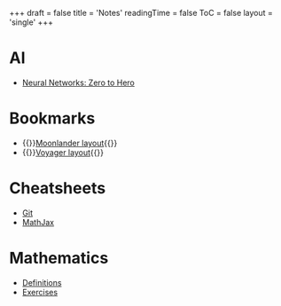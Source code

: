 +++
draft = false
title = 'Notes'
readingTime = false
ToC = false
layout = 'single'
+++

# AI
- [Neural Networks: Zero to Hero](./ai/neural_networks_zero_to_hero)

# Bookmarks
- {{<rawhtml>}}<a href="https://configure.zsa.io/moonlander/layouts/z4e5a/latest/0" target="_blank">Moonlander layout</a>{{</rawhtml>}}
- {{<rawhtml>}}<a href="https://configure.zsa.io/voyager/layouts/xmZjx/latest/0" target="_blank">Voyager layout</a>{{</rawhtml>}}

# Cheatsheets
- [Git](./cheatsheets/git.md)
- [MathJax](./cheatsheets/mathjax.md)

# Mathematics
- [Definitions](./mathematics/definitions)
- [Exercises](./mathematics/exercises)
